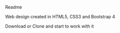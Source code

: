 Readme

Web design created in HTML5, CSS3 and Bootstrap 4

Download or Clone and start to work with it


